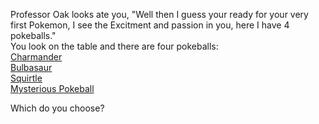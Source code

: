 Professor Oak looks ate you, "Well then I guess your ready for your very first Pokemon, I see the Excitment and passion in you, here I have 4 pokeballs."  
You look on the table and there are four pokeballs:  
[Charmander](../charmander/recieved.md)  
[Bulbasaur](../bulbasaur/recived.md)  
[Squirtle](../squirtle/recieveB.md)  
[Mysterious Pokeball](../ProfessorOak/mysteriousPokeball.md)

Which do you choose?